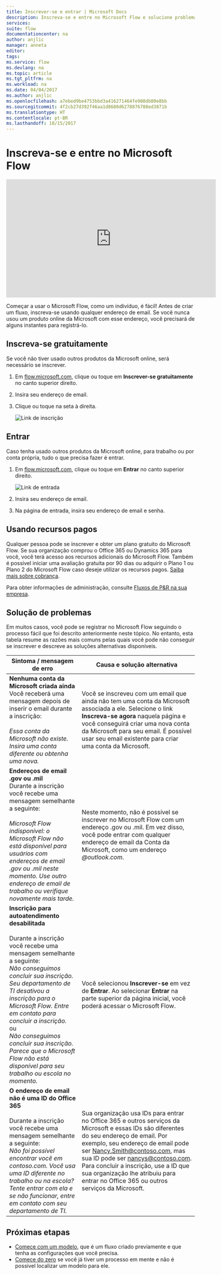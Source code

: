 ```yaml
---
title: Inscrever-se e entrar | Microsoft Docs
description: Inscreva-se e entre no Microsoft Flow e solucione problemas com esse processo.
services: 
suite: flow
documentationcenter: na
author: anjlic
manager: anneta
editor: 
tags: 
ms.service: flow
ms.devlang: na
ms.topic: article
ms.tgt_pltfrm: na
ms.workload: na
ms.date: 04/04/2017
ms.author: anjlic
ms.openlocfilehash: a7ebed9be4753bbd3a416271464fe908db00e8bb
ms.sourcegitcommit: 4f2cb27d392f46aa1d8680d6278876780ed3871b
ms.translationtype: HT
ms.contentlocale: pt-BR
ms.lasthandoff: 10/15/2017
---
```

# <a name="sign-up-and-sign-in-for-microsoft-flow"></a>Inscreva-se e entre no Microsoft Flow
<iframe width="560" height="315" src="https://www.youtube.com/embed/cRkmSZrctLc?list=PL8nfc9haGeb55I9wL9QnWyHp3ctU2_ThF" frameborder="0" allowfullscreen></iframe>

Começar a usar o Microsoft Flow, como um indivíduo, é fácil! Antes de criar um fluxo, inscreva-se usando qualquer endereço de email. Se você nunca usou um produto online da Microsoft com esse endereço, você precisará de alguns instantes para registrá-lo.

## <a name="sign-up-free"></a>Inscreva-se gratuitamente
Se você não tiver usado outros produtos da Microsoft online, será necessário se inscrever.

1. Em [flow.microsoft.com](https://flow.microsoft.com), clique ou toque em **Inscrever-se gratuitamente** no canto superior direito.
2. Insira seu endereço de email.
3. Clique ou toque na seta à direita.
   
    ![Link de inscrição](./media/sign-up-sign-in/signup.png)

## <a name="sign-in"></a>Entrar
Caso tenha usado outros produtos da Microsoft online, para trabalho ou por conta própria, tudo o que precisa fazer é entrar.

1. Em [flow.microsoft.com](https://flow.microsoft.com), clique ou toque em **Entrar** no canto superior direito.
   
    ![Link de entrada](./media/sign-up-sign-in/signin.png)
2. Insira seu endereço de email.
3. Na página de entrada, insira seu endereço de email e senha.

## <a name="using-paid-features"></a>Usando recursos pagos
Qualquer pessoa pode se inscrever e obter um plano gratuito do Microsoft Flow. Se sua organização comprou o Office 365 ou Dynamics 365 para você, você terá acesso aos recursos adicionais do Microsoft Flow. Também é possível iniciar uma avaliação gratuita por 90 dias ou adquirir o Plano 1 ou Plano 2 do Microsoft Flow caso deseje utilizar os recursos pagos. [Saiba mais sobre cobrança](billing-questions.md).

Para obter informações de administração, consulte [Fluxos de P&R na sua empresa](organization-q-and-a.md).

## <a name="troubleshooting"></a>Solução de problemas
Em muitos casos, você pode se registrar no Microsoft Flow seguindo o processo fácil que foi descrito anteriormente neste tópico. No entanto, esta tabela resume as razões mais comuns pelas quais você pode não conseguir se inscrever e descreve as soluções alternativas disponíveis.

| Sintoma / mensagem de erro | Causa e solução alternativa |
| --- | --- |
| **Nenhuma conta da Microsoft criada ainda** <br> Você receberá uma mensagem depois de inserir o email durante a inscrição:<br><br> *Essa conta da Microsoft não existe. Insira uma conta diferente ou obtenha uma nova.* |Você se inscreveu com um email que ainda não tem uma conta da Microsoft associada a ele. Selecione o link **Inscreva-se agora** naquela página e você conseguirá criar uma nova conta da Microsoft para seu email. É possível usar seu email existente para criar uma conta da Microsoft. |
| **Endereços de email .gov ou .mil**<br>Durante a inscrição você recebe uma mensagem semelhante a seguinte:<br><br>*Microsoft Flow indisponível: o Microsoft Flow não está disponível para usuários com endereços de email .gov ou .mil neste momento. Use outro endereço de email de trabalho ou verifique novamente mais tarde.* |Neste momento, não é possível se inscrever no Microsoft Flow com um endereço .gov ou .mil. Em vez disso, você pode entrar com qualquer endereço de email da Conta da Microsoft, como um endereço *@outlook.com*. |
| **Inscrição para autoatendimento desabilitada**<br><br>Durante a inscrição você recebe uma mensagem semelhante a seguinte:<br>*Não conseguimos concluir sua inscrição. Seu departamento de TI desativou a inscrição para o Microsoft Flow. Entre em contato para concluir a inscrição.* <br>ou<br> *Não conseguimos concluir sua inscrição. Parece que o Microsoft Flow não está disponível para seu trabalho ou escola no momento.* |Você selecionou **Inscrever-se** em vez de **Entrar**. Ao selecionar **Entrar** na parte superior da página inicial, você poderá acessar o Microsoft Flow. |
| **O endereço de email não é uma ID do Office 365**<br><br>Durante a inscrição você recebe uma mensagem semelhante a seguinte:<br>*Não foi possível encontrar você em contoso.com.  Você usa uma ID diferente no trabalho ou na escola? Tente entrar com ela e se não funcionar, entre em contato com seu departamento de TI.* |Sua organização usa IDs para entrar no Office 365 e outros serviços da Microsoft e essas IDs são diferentes do seu endereço de email. Por exemplo, seu endereço de email pode ser Nancy.Smith@contoso.com, mas sua ID pode ser nancys@contoso.com. Para concluir a inscrição, use a ID que sua organização lhe atribuiu para entrar no Office 365 ou outros serviços da Microsoft. |

## <a name="next-steps"></a>Próximas etapas
* [Comece com um modelo](get-started-logic-template.md), que é um fluxo criado previamente e que tenha as configurações que você precisa.
* [Comece do zero](get-started-logic-flow.md) se você já tiver um processo em mente e não é possível localizar um modelo para ele.

